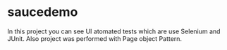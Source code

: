 # saucedemo
In this project you can see UI atomated tests which are use Selenium and JUnit. Also project was performed with Page object Pattern.